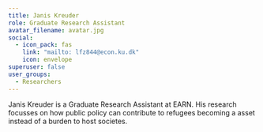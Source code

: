 ```yaml
---
title: Janis Kreuder
role: Graduate Research Assistant
avatar_filename: avatar.jpg
social:
  - icon_pack: fas
    link: "mailto: lfz844@econ.ku.dk"
    icon: envelope
superuser: false
user_groups:
  - Researchers
---
```

Janis Kreuder is a Graduate Research Assistant at EARN. His research focusses on how public policy can contribute to refugees becoming a asset instead of a burden to host societes.

